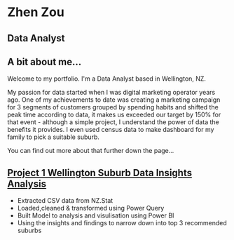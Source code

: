 # Zhen Zou
## Data Analyst

## A bit about me...
Welcome to my portfolio. I'm a Data Analyst based in Wellington, NZ. 

My passion for data started when I was digital marketing operator years ago.
One of my achievements to date was creating a marketing campaign for 3 segments of customers grouped by spending habits and shifted the peak time according to data, it makes us exceeded our target by 150% for that event - although a simple project, I understand the power of data the benefits it provides.
I even used census data to make dashboard for my family to pick a suitable suburb.

You can find out more about that further down the page...

[Project 1 Wellington Suburb Data Insights Analysis](https://github.com/Zhenzou28/Wellington-Suburb-Choosing.git)
---
- Extracted CSV data from NZ.Stat
- Loaded,cleaned & transformed using Power Query
- Built Model to analysis and visulisation using Power BI
- Using the insights and findings to narrow down into top 3 recommended suburbs
